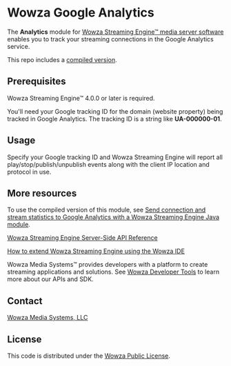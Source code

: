 # Wowza Google Analytics
The **Analytics** module for [Wowza Streaming Engine™ media server software](https://www.wowza.com/products/streaming-engine) enables you to track your streaming connections in the Google Analytics service.

This repo includes a [compiled version](/lib/wse-plugin-analytics.jar).

## Prerequisites
Wowza Streaming Engine™ 4.0.0 or later is required.

You'll need your Google tracking ID for the domain (website property) being tracked in Google Analytics. The tracking ID is a string like **UA-000000-01**.

## Usage
Specify your Google tracking ID and Wowza Streaming Engine will report all play/stop/publish/unpublish events along with the client IP location and protocol in use.

## More resources
To use the compiled version of this module, see [Send connection and stream statistics to Google Analytics with a Wowza Streaming Engine Java module](https://www.wowza.com/docs/how-to-send-connection-and-stream-statistics-to-google-analytics-analytics).

[Wowza Streaming Engine Server-Side API Reference](https://www.wowza.com/resources/serverapi/)

[How to extend Wowza Streaming Engine using the Wowza IDE](https://www.wowza.com/docs/how-to-extend-wowza-streaming-engine-using-the-wowza-ide)

Wowza Media Systems™ provides developers with a platform to create streaming applications and solutions. See [Wowza Developer Tools](https://www.wowza.com/developer) to learn more about our APIs and SDK.

## Contact
[Wowza Media Systems, LLC](https://www.wowza.com/contact)

## License
This code is distributed under the [Wowza Public License](https://github.com/WowzaMediaSystems/wse-plugin-analytics/blob/master/LICENSE.txt).
